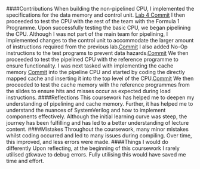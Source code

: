 ####Contributions
When building the non-pipelined CPU, I implemented the specifications for the data memory and control unit. [Lab 4 Commit](https://github.com/EIE2-IAC-Labs/iac-riscv-cw-15/commit/3d610b9d7583cbade58083f261368f36f7383e0b) I then proceeded to test the CPU with the rest of the team with the Formula 1 Programme. Upon successfully testing the basic CPU, we began pipelining the CPU. Although I was not part of the main team for pipelining, I implemented changes to the control unit to accommodate the larger amount of instructions required from the previous lab.[Commit](https://github.com/EIE2-IAC-Labs/iac-riscv-cw-15/commit/86b736fa81660207997c8f7b54ba795c00fc97ee) I also added No-Op instructions to the test programs to prevent data hazards.[Commit](https://github.com/EIE2-IAC-Labs/iac-riscv-cw-15/commit/5e4e9df355f4005da80f43ae58b63c2a316367b0) We then proceeded to test the pipelined CPU with the reference programme to ensure functionality. I was next tasked with implementing the cache memory [Commit](https://github.com/EIE2-IAC-Labs/iac-riscv-cw-15/commit/83c8678cdc3c8390293c5fe56b6c6815f7c02e4d) into the pipeline CPU and started by coding the directly mapped cache and inserting it into the top level of the CPU.[Commit](https://github.com/EIE2-IAC-Labs/iac-riscv-cw-15/commit/556bb6488f74e26206631f2b7c7ccf54aa73c1a4) We then proceeded to test the cache memory with the reference programmes from the slides to ensure hits and misses occur as expected during load instructions.
####Reflections
This coursework has helped me to deepen my understanding of pipelining and cache memory. Further, it has helped me to understand the nuances of SystemVerilog and how to implement components effectively. Although the initial learning curve was steep, the journey has been fulfilling and has led to a better understanding of lecture content.
####Mistakes
Throughout the coursework, many minor mistakes whilst coding occurred and led to many issues during compiling. Over time, this improved, and less errors were made.
####Things I would do differently
Upon reflecting, at the beginning of this coursework I rarely utilised gtkwave to debug errors. Fully utilising this would have saved me time and effort.
